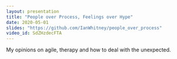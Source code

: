 ```yaml
---
layout: presentation
title: "People over Process, Feelings over Hype"
date: 2020-05-01
slides: "https://github.com/IanWhitney/people_over_process"
video_id: SdZHzdecFTA
---
```


My opinions on agile, therapy and how to deal with the unexpected.
